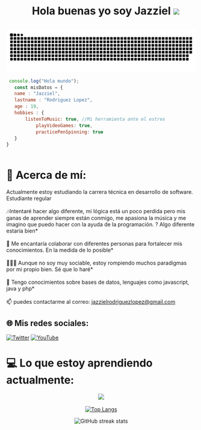 
<div id="user-content-toc">
  <ul align="center">
    <summary><h1 style="display: inline-block">Hola buenas yo soy Jazziel
    <a href="https://github.com/Bouaskaoun" target="_self">
		<img src="https://media.giphy.com/media/hvRJCLFzcasrR4ia7z/giphy.gif" width="30">
	</a></h1></summary>
  </ul>
</div>

<div align="center">
  <img  src="https://github.com/1999AZZAR/1999AZZAR/blob/main/resources/img/grid-snake.svg"
       alt="snake" /></a>
</div>

 ```javascript
  console.log("Hola mundo");
	const misDatos = {
	name : "Jazziel",
	lastname : "Rodriguez Lopez",
	age : 19,
	hobbies : {
		listenToMusic: true, //Mi herramienta ante el estres
    		playVideoGames: true, 
    		practicePenSpinning: true
	}
}
	
 ```

# 💫 Acerca de mí:
Actualmente estoy estudiando la carrera técnica en desarrollo de software. Estudiante regular<br><br>🎶Intentaré hacer algo diferente, mi lógica está un poco perdida pero mis ganas de aprender siempre están conmigo, me apasiona la música y me imagino que puedo hacer con la ayuda de la programación. ? Algo diferente estaría bien*<br><br>👯 Me encantaría colaborar con diferentes personas para fortalecer mis conocimientos. En la medida de lo posible*<br><br> 👨🏻‍💻 Aunque no soy muy sociable, estoy rompiendo muchos paradigmas por mi propio bien. Sé que lo haré*<br><br>💬 Tengo conocimientos sobre bases de datos, lenguajes como javascript, java y php*<br><br>📫 puedes contactarme al correo: jazzielrodriguezlopez@gmail.com

## 🌐 Mis redes sociales:
[![Twitter](https://img.shields.io/badge/Twitter-%231DA1F2.svg?logo=Twitter&logoColor=white)](https://twitter.com/@JazzieloRL) [![YouTube](https://img.shields.io/badge/YouTube-%23FF0000.svg?logo=YouTube&logoColor=white)](https://youtube.com/@JazzielRodriguez)

# 💻 Lo que estoy aprendiendo actualmente:
<p align="center">
  <a href="https://skillicons.dev">
    <img src="https://skillicons.dev/icons?i=angular,cpp,flask,github,git,js,mongodb,mysql,pug,py,tailwind,vscode,nodejs,java" />
  </a>
</p>

<div align="center">

[![Top Langs](https://github-readme-stats.vercel.app/api/top-langs/?username=JazzoLopez&layout=compact)](https://github.com/anuraghazra/github-readme-stats)

![GitHub streak stats](https://streak-stats.demolab.com/?user=JazzoLopez)

</div>
